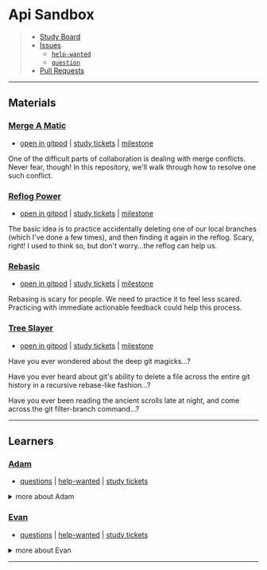 <!-- BEGIN TOP -->

# Api Sandbox

> - [Study Board](https://github.com/school-as-code-testing/api-sandbox/projects/1)
> - [Issues](https://github.com/school-as-code-testing/api-sandbox/issues)
>   - [`help-wanted`](https://github.com/school-as-code-testing/api-sandbox/issues?q=is%3Aopen+label%3Ahelp-wanted)
>   - [`question`](https://github.com/school-as-code-testing/api-sandbox/issues?q=is%3Aopen+label%3Aquestion)
> - [Pull Requests](https://github.com/school-as-code-testing/api-sandbox/pulls)

---

<!-- END TOP -->

<!-- BEGIN MATERIALS -->

## Materials

### [Merge A Matic](https://github.com/lpmi-13/merge-a-matic)

- [open in gitpod](https://gitpod.io/#https://github.com/lpmi-13/merge-a-matic)
  |
  [study tickets](https://github.com/school-as-code-testing/api-sandbox/projects/1?card_filter_query=milestone%3Amerge-a-matic+label%3Astudy)
  |
  [milestone](https://github.com/school-as-code-testing/api-sandbox/milestone/0)

One of the difficult parts of collaboration is dealing with merge conflicts.
Never fear, though! In this repository, we'll walk through how to resolve one
such conflict.

### [Reflog Power](https://github.com/lpmi-13/reflog-power)

- [open in gitpod](https://gitpod.io/#https://github.com/lpmi-13/reflog-power) |
  [study tickets](https://github.com/school-as-code-testing/api-sandbox/projects/1?card_filter_query=milestone%3Areflog-power+label%3Astudy)
  |
  [milestone](https://github.com/school-as-code-testing/api-sandbox/milestone/0)

The basic idea is to practice accidentally deleting one of our local branches
(which I've done a few times), and then finding it again in the reflog. Scary,
right! I used to think so, but don't worry...the reflog can help us.

### [Rebasic](https://github.com/lpmi-13/rebasic)

- [open in gitpod](https://gitpod.io/#https://github.com/lpmi-13/rebasic) |
  [study tickets](https://github.com/school-as-code-testing/api-sandbox/projects/1?card_filter_query=milestone%3Arebasic+label%3Astudy)
  |
  [milestone](https://github.com/school-as-code-testing/api-sandbox/milestone/0)

Rebasing is scary for people. We need to practice it to feel less scared.
Practicing with immediate actionable feedback could help this process.

### [Tree Slayer](https://github.com/lpmi-13/tree-slayer)

- [open in gitpod](https://gitpod.io/#https://github.com/lpmi-13/tree-slayer) |
  [study tickets](https://github.com/school-as-code-testing/api-sandbox/projects/1?card_filter_query=milestone%3Atree-slayer+label%3Astudy)
  |
  [milestone](https://github.com/school-as-code-testing/api-sandbox/milestone/0)

Have you ever wondered about the deep git magicks...?

Have you ever heard about git's ability to delete a file across the entire git
history in a recursive rebase-like fashion...?

Have you ever been reading the ancient scrolls late at night, and come across
the git filter-branch command...?

---

<!-- END MATERIALS -->

<!-- BEGIN LEARNERS -->

## Learners

<h3 id="lpmi-13"><a href="https://github.com/lpmi-13">Adam</a></h3>

- [questions](https://github.com/school-as-code-testing/api-sandbox/issues/?q=author%3Alpmi-13+label%3Aquestion)
  |
  [help-wanted](https://github.com/school-as-code-testing/api-sandbox/issues/?q=author%3Alpmi-13+label%3Ahelp-wanted)
  |
  [study tickets](https://github.com/school-as-code-testing/api-sandbox/projects/1?card_filter_query=autho%3AAdam+label%3Astudy)

<details>
<summary>more about Adam</summary>
<br>

![lpmi-13 avatar](./.school/assets/avatars/lpmi-13.jpeg)

![lpmi-13 github activity](https://ghchart.rshah.org/lpmi-13)

![lpmi-13 github stats](https://github-readme-stats.vercel.app/api?username=lpmi-13&show_icons=true&theme=default&hide_title=true&hide_rank=true)

</details>

<h3 id="colevandersWands"><a href="https://colevandersWands.github.io">Evan</a></h3>

- [questions](https://github.com/school-as-code-testing/api-sandbox/issues/?q=author%3AcolevandersWands+label%3Aquestion)
  |
  [help-wanted](https://github.com/school-as-code-testing/api-sandbox/issues/?q=author%3AcolevandersWands+label%3Ahelp-wanted)
  |
  [study tickets](https://github.com/school-as-code-testing/api-sandbox/projects/1?card_filter_query=autho%3AEvan+label%3Astudy)

<details>
<summary>more about Evan</summary>
<br>

![colevandersWands avatar](./.school/assets/avatars/colevandersWands.jpeg)

![colevandersWands github activity](https://ghchart.rshah.org/colevandersWands)

![colevandersWands github stats](https://github-readme-stats.vercel.app/api?username=colevandersWands&show_icons=true&theme=default&hide_title=true&hide_rank=true)

</details>

---

<!-- END LEARNERS -->
